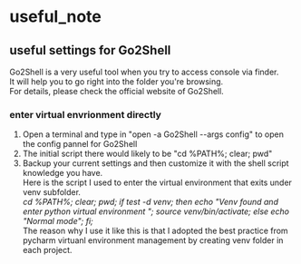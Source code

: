 # useful_note

## useful settings for Go2Shell
Go2Shell is a very useful tool when you try to access console via finder.  
It will help you to go right into the folder you're browsing.  
For details, please check the official website of Go2Shell.  
### enter virtual envrionment directly
1. Open a terminal and type in "open -a Go2Shell --args config" to open the config pannel for Go2Shell
2. The initial script there would likely to be "cd %PATH%; clear; pwd"
3. Backup your current settings and then customize it with the shell script knowledge you have.  
   Here is the script I used to enter the virtual environment that exits under venv subfolder.  
   *cd %PATH%; clear; pwd; if test -d venv; then echo "Venv found and enter python virtual environment "; source venv/bin/activate; else echo "Normal mode"; fi;*  
   The reason why I use it like this is that I adopted the best practice from pycharm virtuanl environment management by creating venv folder in each project.  
   
